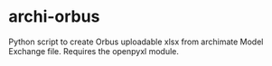 # archi-orbus
Python script to create Orbus uploadable xlsx from archimate Model Exchange file. Requires the openpyxl module.

